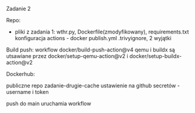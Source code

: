 Zadanie 2


Repo:
- pliki z zadania 1:
wthr.py, Dockerfile(zmodyfikowany), requirements.txt
konfiguracja actions - docker publish.yml
.trivyignore, 2 wyjątki

Build push:
workflow docker/build-push-action@v4
qemu i buildx są utsawiane przez docker/setup-qemu-action@v2  i docker/setup-buildx-action@v2  

Dockerhub:

publiczne repo zadanie-drugie-cache
ustawienie na github secretów - username i token


push do main uruchamia workflow